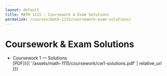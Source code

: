 ```yaml
---
layout: default
title: MATH 1115 — Coursework & Exam Solutions
permalink: /courses/math-1115/coursework-exam-solutions/
---
```


# Coursework & Exam Solutions

- Coursework 1 — Solutions  
  [PDF]({{ '/assets/math-1115/coursework/cw1-solutions.pdf' | relative_url }})


